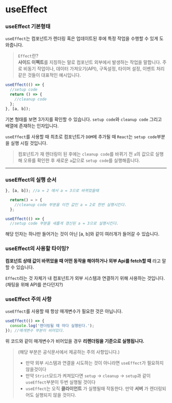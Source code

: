 # useEffect

### useEffect 기본형태

`useEffect`는 컴포넌트가 렌더링 혹은 업데이트된 후에 특정 작업을 수행할 수 있게 도와줍니다.

> `Effect`란?  
> **사이드 이펙트**를 지칭하는 말로 컴포넌트 외부에서 발생하는 작업을 말합니다. 주로 비동기 작업이나, 데이터 가져오기(API), 구독설정, 타이머 설정, 이벤트 처리 같은 것들이 대표적인 예시입니다.

```js
useEffect(() => {
  //setup code
  return () => {
    //cleanup code
  };
}, [a, b]);
```

기본 형태를 보면 3가지를 확인할 수 있습니다. `setup code`와 `cleanup code` 그리고 배열에 존재하는 인자입니다.

`useEffect`를 사용할 때 최초로 컴포넌트가 `DOM`에 추가될 때 `React`는 `setup code`부분을 실행 시킬 것입니다.

> 컴포넌트가 재 렌더링이 된 후에는 `cleanup code`를 바뀌기 전 `a`의 값으로 실행해 오류를 확인한 후 새로운 `a`값으로 `setup code`를 실행해줍니다.

---

### useEffect의 실행 순서

```js
}, [a, b]); //a = 2 에서 a = 3으로 바뀌었을때
```

```js
  return() = > {
    //cleanup code 부분을 이전 값인 a = 2로 한번 실행시킨다.
  };
```

```js
useEffect(() => {
  //setup code 부분을 새롭게 갱신된 a = 3으로 실행시킨다.
```

해당 인자는 하나만 들어가는 것이 아닌 [a, b]와 같이 여러개가 들어갈 수 있습니다.

### useEffect의 사용할 타이밍?

**컴포넌트 상태 값이 바뀌었을 때 어떤 동작을 해야하거나 외부 Api를 fetch할 때** 라고 말할 수 있습니다.

`Effect`라는 것 자체가 내 컴포넌트가 외부 시스템과 연결하기 위해 사용하는 것입니다.(채팅을 위해 API를 쓴다던지?)

### useEffect 주의 사항

`useEffect`를 사용할 때 항상 매개변수가 필요한 것은 아닙니다.

```js
useEffect(() => {
  console.log('렌더링될 때 마다 실행된다.');
}); //매개변수 부분이 비어있다.
```

위 코드와 같이 매개변수가 비어있을 경우 **리렌더링을 기준으로 실행됩니다.**

> (해당 부분은 공식문서에서 제공하는 주의 사항입니다.)
>
> - 만약 외부 시스템과 연결을 시도하는 것이 아니라면 `useEffect`가 필요하지 않을것이다
> - 만약 `Strict`모드가 켜져있다면 `setup` -> `cleanup` -> `setup`과 같이 `useEffect`부분이 두번 실행될 것이다
> - `useEffect`는 오직 **클라이언트** 가 실행될때 작동한다. 만약 **서버** 가 렌더링되어도 실행되지 않을 것이다.
